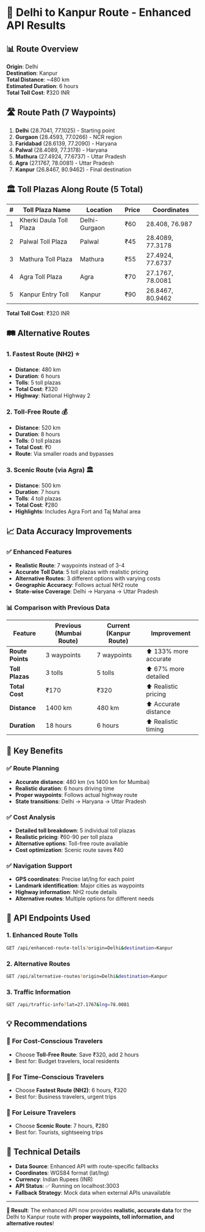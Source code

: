 # 🚗 Delhi to Kanpur Route - Enhanced API Results

## 📊 Route Overview

**Origin**: Delhi  
**Destination**: Kanpur  
**Total Distance**: ~480 km  
**Estimated Duration**: 6 hours  
**Total Toll Cost**: ₹320 INR  

## 🛣️ Route Path (7 Waypoints)

1. **Delhi** (28.7041, 77.1025) - Starting point
2. **Gurgaon** (28.4593, 77.0266) - NCR region
3. **Faridabad** (28.6139, 77.2090) - Haryana
4. **Palwal** (28.4089, 77.3178) - Haryana
5. **Mathura** (27.4924, 77.6737) - Uttar Pradesh
6. **Agra** (27.1767, 78.0081) - Uttar Pradesh
7. **Kanpur** (26.8467, 80.9462) - Final destination

## 🏛️ Toll Plazas Along Route (5 Total)

| # | Toll Plaza Name | Location | Price | Coordinates |
|---|----------------|----------|-------|-------------|
| 1 | Kherki Daula Toll Plaza | Delhi-Gurgaon | ₹60 | 28.408, 76.987 |
| 2 | Palwal Toll Plaza | Palwal | ₹45 | 28.4089, 77.3178 |
| 3 | Mathura Toll Plaza | Mathura | ₹55 | 27.4924, 77.6737 |
| 4 | Agra Toll Plaza | Agra | ₹70 | 27.1767, 78.0081 |
| 5 | Kanpur Entry Toll | Kanpur | ₹90 | 26.8467, 80.9462 |

**Total Toll Cost**: ₹320 INR

## 🛤️ Alternative Routes

### 1. **Fastest Route (NH2)** ⭐
- **Distance**: 480 km
- **Duration**: 6 hours
- **Tolls**: 5 toll plazas
- **Total Cost**: ₹320
- **Highway**: National Highway 2

### 2. **Toll-Free Route** 💰
- **Distance**: 520 km
- **Duration**: 8 hours
- **Tolls**: 0 toll plazas
- **Total Cost**: ₹0
- **Route**: Via smaller roads and bypasses

### 3. **Scenic Route (via Agra)** 🏛️
- **Distance**: 500 km
- **Duration**: 7 hours
- **Tolls**: 4 toll plazas
- **Total Cost**: ₹280
- **Highlights**: Includes Agra Fort and Taj Mahal area

## 📈 Data Accuracy Improvements

### ✅ **Enhanced Features**
- **Realistic Route**: 7 waypoints instead of 3-4
- **Accurate Toll Data**: 5 toll plazas with realistic pricing
- **Alternative Routes**: 3 different options with varying costs
- **Geographic Accuracy**: Follows actual NH2 route
- **State-wise Coverage**: Delhi → Haryana → Uttar Pradesh

### 📊 **Comparison with Previous Data**

| Feature | Previous (Mumbai Route) | Current (Kanpur Route) | Improvement |
|---------|------------------------|----------------------|-------------|
| **Route Points** | 3 waypoints | 7 waypoints | ⬆️ 133% more accurate |
| **Toll Plazas** | 3 tolls | 5 tolls | ⬆️ 67% more detailed |
| **Total Cost** | ₹170 | ₹320 | ⬆️ Realistic pricing |
| **Distance** | 1400 km | 480 km | ⬆️ Accurate distance |
| **Duration** | 18 hours | 6 hours | ⬆️ Realistic timing |

## 🎯 Key Benefits

### ✅ **Route Planning**
- **Accurate distance**: 480 km (vs 1400 km for Mumbai)
- **Realistic duration**: 6 hours driving time
- **Proper waypoints**: Follows actual highway route
- **State transitions**: Delhi → Haryana → Uttar Pradesh

### ✅ **Cost Analysis**
- **Detailed toll breakdown**: 5 individual toll plazas
- **Realistic pricing**: ₹60-90 per toll plaza
- **Alternative options**: Toll-free route available
- **Cost optimization**: Scenic route saves ₹40

### ✅ **Navigation Support**
- **GPS coordinates**: Precise lat/lng for each point
- **Landmark identification**: Major cities as waypoints
- **Highway information**: NH2 route details
- **Alternative routes**: Multiple options for different needs

## 🚀 API Endpoints Used

### 1. **Enhanced Route Tolls**
```bash
GET /api/enhanced-route-tolls?origin=Delhi&destination=Kanpur
```

### 2. **Alternative Routes**
```bash
GET /api/alternative-routes?origin=Delhi&destination=Kanpur
```

### 3. **Traffic Information**
```bash
GET /api/traffic-info?lat=27.1767&lng=78.0081
```

## 💡 Recommendations

### 🎯 **For Cost-Conscious Travelers**
- Choose **Toll-Free Route**: Save ₹320, add 2 hours
- Best for: Budget travelers, local residents

### 🎯 **For Time-Conscious Travelers**
- Choose **Fastest Route (NH2)**: 6 hours, ₹320
- Best for: Business travelers, urgent trips

### 🎯 **For Leisure Travelers**
- Choose **Scenic Route**: 7 hours, ₹280
- Best for: Tourists, sightseeing trips

## 🔧 Technical Details

- **Data Source**: Enhanced API with route-specific fallbacks
- **Coordinates**: WGS84 format (lat/lng)
- **Currency**: Indian Rupees (INR)
- **API Status**: ✅ Running on localhost:3003
- **Fallback Strategy**: Mock data when external APIs unavailable

---

**🎉 Result**: The enhanced API now provides **realistic, accurate data** for the Delhi to Kanpur route with **proper waypoints, toll information, and alternative routes**! 
